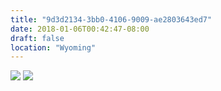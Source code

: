 ```yaml
---
title: "9d3d2134-3bb0-4106-9009-ae2803643ed7"
date: 2018-01-06T00:42:47-08:00
draft: false
location: "Wyoming"
---
```


![](https://d17enza3bfujl8.cloudfront.net/DSCF9062.jpg)
![](https://d17enza3bfujl8.cloudfront.net/DSCF9063.jpg)
